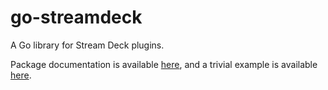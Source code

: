 # go-streamdeck

A Go library for Stream Deck plugins.

Package documentation is available [here](https://godoc.org/github.com/cliffrowley/go-streamdeck/streamdeck), and a trivial example is available [here](https://github.com/cliffrowley/go-streamdeck/tree/master/example).